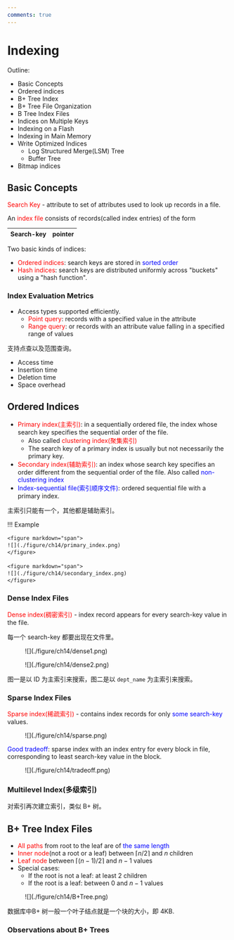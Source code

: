 ```yaml
---
comments: true
---
```


# **Indexing**

Outline:

- Basic Concepts
- Ordered indices
- B+ Tree Index
- B+ Tree File Organization
- B Tree Index Files
- Indices on Multiple Keys
- Indexing on a Flash
- Indexing in Main Memory
- Write Optimized Indices
    - Log Structured Merge(LSM) Tree
    - Buffer Tree
- Bitmap indices

## **Basic Concepts**

<font color = red>Search Key</font> - attribute to set of attributes used to look up records in a file.

An <font color= red>index file</font> consists of records(called index entries) of the form

| Search-key | pointer |
| :--------: | :-----: |

Two basic kinds of indices:

  - <font color = red>Ordered indices</font>: search keys are stored in <font color = blue> sorted order</font>
  - <font color = red>Hash indices</font>: search keys are distributed uniformly across "buckets" using a "hash function".

### **Index Evaluation Metrics**

- Access types supported efficiently.
    - <font color = red>Point query</font>: records with a specified value in the attribute
    - <font color = red>Range query</font>: or records with an attribute value falling in a specified range of values

支持点查以及范围查询。

- Access time
- Insertion time
- Deletion time
- Space overhead

## **Ordered Indices**

- <font color = red>Primary index(主索引)</font>: in a sequentially ordered file, the index whose search key specifies the sequential order of the file.
    - Also called <font color = red>clustering index(聚集索引)</font>
    - The search key of a primary index is usually but not necessarily the primary key.
- <font color = red>Secondary index(辅助索引)</font>: an index whose search key specifies an order different from the sequential order of the file. Also called <font color = blue>non-clustering index</font>
- <font color =blue>Index-sequential file(索引顺序文件)</font>: ordered sequential file with a primary index.

主索引只能有一个，其他都是辅助索引。

!!! Example

    <figure markdown="span">
    ![](./figure/ch14/primary_index.png)
    </figure>

    <figure markdown="span">
    ![](./figure/ch14/secondary_index.png)
    </figure>

### **Dense Index Files**

<font color = red>Dense index(稠密索引)</font> - index record appears for every search-key value in the file.

每一个 search-key 都要出现在文件里。

<figure markdown="span">
![](./figure/ch14/dense1.png)
</figure>

<figure markdown="span">
![](./figure/ch14/dense2.png)
</figure>

图一是以 ID 为主索引来搜索，图二是以 ```dept_name``` 为主索引来搜索。

### **Sparse Index Files**

<font color = red>Sparse index(稀疏索引)</font> - contains index records for only <font color = blue>some search-key</font> values.

<figure markdown="span">
![](./figure/ch14/sparse.png)
</figure>

<font color = blue>Good tradeoff</font>: sparse index with an index entry for every block in file, corresponding to least search-key value in the block.

<figure markdown="span">
![](./figure/ch14/tradeoff.png)
</figure>

### **Multilevel Index(多级索引)**

对索引再次建立索引，类似 B+ 树。

## **B+ Tree Index Files**

- <font color = red>All paths</font> from root to the leaf are of <font color = blue>the same length</font>
- <font color = red>Inner node</font>(not a root or a leaf) between $\lceil n/2 \rceil$ and $n$ children
- <font color = red>Leaf node</font> between $\lceil (n-1)/2 \rceil$ and $n-1$ values
- Special cases:
    - If the root is not a leaf: at least 2 children
    - If the root is a leaf: between $0$ and $n-1$ values

<figure markdown="span">
![](./figure/ch14/B+Tree.png)
</figure>

数据库中B+ 树一般一个叶子结点就是一个块的大小，即 4KB.

### **Observations about B+ Trees**


